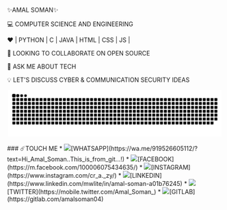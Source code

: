 ✨AMAL SOMAN✨

💻 COMPUTER SCIENCE AND ENGINEERING

❤️ | PYTHON | C | JAVA | HTML | CSS | JS |

👯 LOOKING TO COLLABORATE ON OPEN SOURCE

💬 ASK ME ABOUT TECH

💡 LET'S DISCUSS CYBER & COMMUNICATION SECURITY IDEAS

  
<p align="center">
<img width="500" src="https://raw.githubusercontent.com/Lissy93/Lissy93/master/assets/github-snake.svg" />
</p>
### ☄️TOUCH ME
* <img src="https://img.icons8.com/clouds/25/000000/whatsapp.png"/>[WHATSAPP](https://wa.me/919526605112/?text=Hi_Amal_Soman..This_is_from_git...!)
* <img src="https://img.icons8.com/clouds/25/000000/facebook-new.png"/>[FACEBOOK](https://m.facebook.com/100006075434635/)
* <img src="https://img.icons8.com/clouds/25/000000/instagram-new--v2.png"/>[INSTAGRAM](https://www.instagram.com/cr_a._zy/)
* <img src="https://img.icons8.com/clouds/25/000000/linkedin.png"/>[LINKEDIN](https://www.linkedin.com/mwlite/in/amal-soman-a01b76245)
* <img src="https://img.icons8.com/clouds/25/undefined/twitter-circled.png"/>[TWITTER](https://mobile.twitter.com/Amal_Soman_)
* <img src="https://img.icons8.com/color/25/000000/gitlab.png"/>[GITLAB](https://gitlab.com/amalsoman04)
